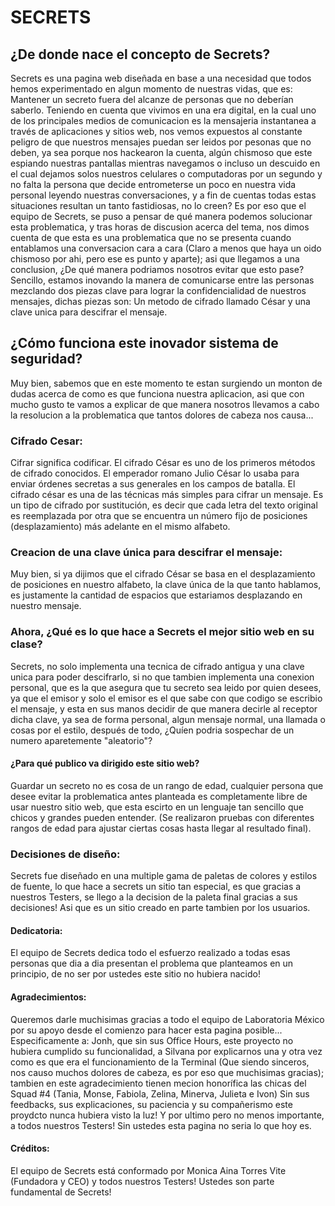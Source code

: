 # SECRETS

## ¿De donde nace el concepto de Secrets?

Secrets es una pagina web diseñada en base a una necesidad que todos hemos experimentado en algun momento de nuestras vidas, que es: Mantener un secreto fuera del alcanze de personas que no deberían saberlo. Teniendo en cuenta que vivimos en una era digital, en la cual uno de los principales medios de comunicacion es la mensajeria instantanea a través de aplicaciones y sitios web, nos  vemos expuestos al constante peligro de que nuestros mensajes puedan ser leidos por pesonas que no deben, ya sea porque nos hackearon la cuenta, algún chismoso que este espiando nuestras pantallas mientras navegamos o incluso un descuido en el cual dejamos solos nuestros celulares o computadoras por un segundo y no falta la persona que decide entrometerse un poco en nuestra vida personal leyendo nuestras conversaciones, y a fin de cuentas todas estas situaciones resultan un tanto fastidiosas, no lo creen? Es por eso que el equipo de Secrets, se puso a pensar de qué manera podemos solucionar esta problematica, y tras horas de discusion acerca del tema, nos dimos cuenta de que esta es una problematica que no se presenta cuando entablamos una conversacion cara a cara (Claro a menos que haya un oido chismoso por ahi, pero ese es punto y aparte); asi que llegamos a una conclusion, ¿De qué manera podriamos nosotros evitar que esto pase? Sencillo, estamos inovando la manera de comunicarse entre las personas mezclando dos piezas clave para lograr la confidencialidad de nuestros mensajes, dichas piezas son: Un metodo de cifrado llamado César y una clave unica para descifrar el mensaje.

## ¿Cómo funciona este inovador sistema de seguridad?
Muy bien, sabemos que en este momento te estan surgiendo un monton de dudas acerca de como es que funciona nuestra aplicacion, asi que con mucho gusto te vamos a explicar de que manera nosotros llevamos a cabo la resolucion a la problematica que tantos dolores de cabeza nos causa...
### Cifrado Cesar: 
Cifrar significa codificar. El cifrado César es uno de los primeros métodos de cifrado conocidos. El emperador romano Julio César lo usaba para enviar órdenes secretas a sus generales en los campos de batalla. El cifrado césar es una de las técnicas más simples para cifrar un mensaje. Es un tipo de cifrado por sustitución, es decir que cada letra del texto original es reemplazada por otra que se encuentra un número fijo de posiciones (desplazamiento) más adelante en el mismo alfabeto.
### Creacion de una clave única para descifrar el mensaje:
Muy bien, si ya dijimos que el cifrado César se basa en el desplazamiento de posiciones en nuestro alfabeto, la clave única de la que tanto hablamos, es justamente la cantidad de espacios que estariamos desplazando en nuestro mensaje.
 
### Ahora, ¿Qué es lo que hace a Secrets el mejor sitio web en su clase?
Secrets, no solo implementa una tecnica de cifrado antigua y una clave unica para poder descifrarlo, si no que tambien implementa una conexion personal, que es la que asegura que tu secreto sea leido por quien desees, ya que el emisor y solo el emisor es el que sabe con que codigo se escribio el mensaje, y esta en sus manos decidir de que manera decirle al receptor dicha clave, ya sea de forma personal, algun mensaje normal, una llamada o cosas por el estilo, después de todo, ¿Quíen podria sospechar de un numero aparetemente "aleatorio"?

#### ¿Para qué publico va dirigido este sitio web?
Guardar un secreto no es cosa de un rango de edad, cualquier persona que desee evitar la problematica antes planteada es completamente libre de usar nuestro sitio web, que esta escirto en un lenguaje tan sencillo que chicos y grandes pueden entender. (Se realizaron pruebas con diferentes rangos de edad para ajustar ciertas cosas hasta llegar al resultado final).

### Decisiones de diseño:
Secrets fue diseñado en una multiple gama de paletas de colores y estilos de fuente, lo que hace a secrets un sitio tan especial, es que gracias a nuestros Testers, se llego a la decision de la paleta final gracias a sus decisiones! Asi que es un sitio creado en parte tambien por los usuarios.

#### Dedicatoria:
El equipo de Secrets dedica todo el esfuerzo realizado a todas esas personas que dia a dia presentan el problema que planteamos en un principio, de no ser por ustedes este sitio no hubiera nacido! 

#### Agradecimientos:
Queremos darle muchisimas gracias a todo el equipo de Laboratoria México por su apoyo desde el comienzo para hacer esta pagina posible... Especificamente a: Jonh, que sin sus Office Hours, este proyecto no hubiera cumplido su funcionalidad, a Silvana por explicarnos una y otra vez como es que era el funcionamiento de la Terminal (Que siendo sinceros, nos causo muchos dolores de cabeza, es por eso que muchisimas gracias); tambien en este agradecimiento tienen mecion honorífica las chicas del Squad #4 (Tania, Monse, Fabiola, Zelina, Minerva, Julieta e Ivon) Sin sus feedbacks, sus explicaciones, su paciencia y su compañerismo este proydcto nunca hubiera visto la luz! Y por ultimo pero no menos importante, a todos nuestros Testers! Sin ustedes esta pagina no seria lo que hoy es.

#### Créditos:
El equipo de Secrets está conformado por Monica Aina Torres Vite (Fundadora y CEO) y todos nuestros Testers! Ustedes son parte fundamental de Secrets!
